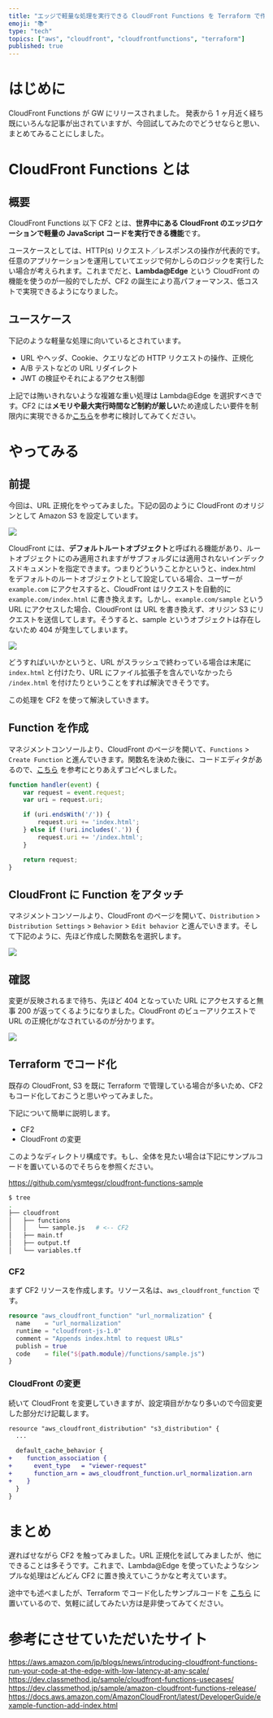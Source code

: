 ```yaml
---
title: "エッジで軽量な処理を実行できる CloudFront Functions を Terraform で作ってみた"
emoji: "📚"
type: "tech"
topics: ["aws", "cloudfront", "cloudfrontfunctions", "terraform"]
published: true
---
```

# はじめに

CloudFront Functions が GW にリリースされました。
発表から 1 ヶ月近く経ち既にいろんな記事が出されていますが、今回試してみたのでどうせならと思い、まとめてみることにしました。

# CloudFront Functions とは

## 概要

CloudFront Functions 以下 CF2 とは、**世界中にある CloudFront のエッジロケーションで軽量の JavaScript コードを実行できる機能**です。

ユースケースとしては、HTTP(s) リクエスト／レスポンスの操作が代表的です。任意のアプリケーションを運用していてエッジで何かしらのロジックを実行したい場合が考えられます。これまでだと、**Lambda@Edge** という CloudFront の機能を使うのが一般的でしたが、CF2 の誕生により高パフォーマンス、低コストで実現できるようになりました。

## ユースケース

下記のような軽量な処理に向いているとされています。

- URL やヘッダ、Cookie、クエリなどの HTTP リクエストの操作、正規化
- A/B テストなどの URL リダイレクト
- JWT の検証やそれによるアクセス制御

上記では賄いきれないような複雑な重い処理は Lambda@Edge を選択すべきです。CF2 には**メモリや最大実行時間など制約が厳しい**ため達成したい要件を制限内に実現できるか[こちら](https://aws.amazon.com/jp/blogs/news/introducing-cloudfront-functions-run-your-code-at-the-edge-with-low-latency-at-any-scale/)を参考に検討してみてください。

# やってみる

## 前提

今回は、URL 正規化をやってみました。下記の図のように CloudFront のオリジンとして Amazon S3 を設定しています。

![](https://storage.googleapis.com/zenn-user-upload/eyvj7rkv751qkrm3pf8ys4latmrw)

CloudFront には、**デフォルトルートオブジェクト**と呼ばれる機能があり、ルートオブジェクトにのみ適用されますがサブフォルダには適用されないインデックスドキュメントを指定できます。つまりどういうことかというと、index.html をデフォルトのルートオブジェクトとして設定している場合、ユーザーが `example.com` にアクセスすると、CloudFront はリクエストを自動的に `example.com/index.html` に書き換えます。しかし、`example.com/sample` という URL にアクセスした場合、CloudFront は URL を書き換えず、オリジン S3 にリクエストを送信してします。そうすると、sample というオブジェクトは存在しないため 404 が発生してしまいます。

![](https://storage.googleapis.com/zenn-user-upload/cu144nbv1jrtmi19b52zgktaa0qf)

どうすればいいかというと、URL がスラッシュで終わっている場合は末尾に `index.html` と付けたり、URL にファイル拡張子を含んでいなかったら `/index.html` を付けたりということをすれば解決できそうです。

この処理を CF2 を使って解決していきます。

## Function を作成

マネジメントコンソールより、CloudFront のページを開いて、`Functions` > `Create Function` と進んでいきます。関数名を決めた後に、コードエディタがあるので、[こちら](https://docs.aws.amazon.com/AmazonCloudFront/latest/DeveloperGuide/example-function-add-index.html ) を参考にとりあえずコピペしました。

```js:sample.js
function handler(event) {
    var request = event.request;
    var uri = request.uri;

    if (uri.endsWith('/')) {
        request.uri += 'index.html';
    } else if (!uri.includes('.')) {
        request.uri += '/index.html';
    }

    return request;
}
```

## CloudFront に Function をアタッチ

マネジメントコンソールより、CloudFront のページを開いて、`Distribution` > `Distribution Settings` > `Behavior` > `Edit behavior` と進んでいきます。そして下記のように、先ほど作成した関数名を選択します。

![](https://storage.googleapis.com/zenn-user-upload/4hsr6fjfcj964x1uwyre46e4zd3w)


## 確認

変更が反映されるまで待ち、先ほど 404 となっていた URL にアクセスすると無事 200 が返ってくるようになりました。CloudFront のビューアリクエストで URL の正規化がなされているのが分かります。

![](https://storage.googleapis.com/zenn-user-upload/ane19eupfaxpz813cgdfrmcmacvi)

## Terraform でコード化

既存の CloudFront, S3 を既に Terraform で管理している場合が多いため、CF2 もコード化しておこうと思いやってみました。

下記について簡単に説明します。

- CF2
- CloudFront の変更

このようなディレクトリ構成です。もし、全体を見たい場合は下記にサンプルコードを置いているのでそちらを参照ください。

https://github.com/ysmtegsr/cloudfront-functions-sample

```sh
$ tree
.
├── cloudfront
│   ├── functions
│   │   └── sample.js   # <-- CF2
│   ├── main.tf
│   ├── output.tf
│   └── variables.tf
```

### CF2

まず  CF2 リソースを作成します。リソース名は、`aws_cloudfront_function` です。

```tf:cloudfront/main.tf
resource "aws_cloudfront_function" "url_normalization" {
  name    = "url_normalization"
  runtime = "cloudfront-js-1.0"
  comment = "Appends index.html to request URLs"
  publish = true
  code    = file("${path.module}/functions/sample.js")
}
```

### CloudFront の変更

続いて CloudFront を変更していきますが、設定項目がかなり多いので今回変更した部分だけ記載します。

```diff tf:cloudfront/main.tf
resource "aws_cloudfront_distribution" "s3_distribution" {
  ...

  default_cache_behavior {
+    function_association {
+      event_type   = "viewer-request"
+      function_arn = aws_cloudfront_function.url_normalization.arn
+    }
  }
}

```

# まとめ

遅ればせながら CF2 を触ってみました。URL 正規化を試してみましたが、他にできることは多そうです。これまで、Lambda@Edge を使っていたようなシンプルな処理はどんどん CF2 に置き換えていこうかなと考えています。

途中でも述べましたが、Terraform でコード化したサンプルコードを [こちら](https://github.com/ysmtegsr/cloudfront-functions-sample) に置いているので、気軽に試してみたい方は是非使ってみてください。

# 参考にさせていただいたサイト

https://aws.amazon.com/jp/blogs/news/introducing-cloudfront-functions-run-your-code-at-the-edge-with-low-latency-at-any-scale/
https://dev.classmethod.jp/sample/cloudfront-functions-usecases/
https://dev.classmethod.jp/sample/amazon-cloudfront-functions-release/
https://docs.aws.amazon.com/AmazonCloudFront/latest/DeveloperGuide/example-function-add-index.html
